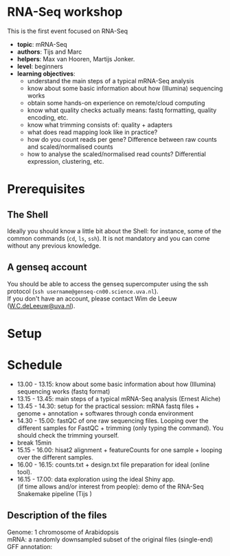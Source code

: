 # RNA-Seq workshop
This is the first event focused on RNA-Seq

* __topic__: mRNA-Seq
* __authors__: Tijs and Marc  
* __helpers__: Max van Hooren, Martijs Jonker.
* __level__: beginners  
* __learning objectives__:  
    - understand the main steps of a typical mRNA-Seq analysis
    - know about some basic information about how (Illumina) sequencing works 
    - obtain some hands-on experience on remote/cloud computing
    - know what quality checks actually means: fastq formatting, quality encoding, etc.
    - know what trimming consists of: quality + adapters
    - what does read mapping look like in practice?
    - how do you count reads per gene? Difference between raw counts and scaled/normalised counts
    - how to analyse the scaled/normalised read counts? Differential expression, clustering, etc.

# Prerequisites 

## The Shell
Ideally you should know a little bit about the Shell: for instance, some of the common commands (`cd`, `ls`, `ssh`). It is not mandatory and you can come without any previous knowledge.

## A genseq account
You should be able to access the genseq supercomputer using the ssh protocol (`ssh username@genseq-cn00.science.uva.nl`).   
If you don't have an account, please contact Wim de Leeuw (W.C.deLeeuw@uva.nl).

# Setup

# Schedule
* 13.00 - 13.15: know about some basic information about how (Illumina) sequencing works (fastq format)
* 13.15 - 13.45: main steps of a typical mRNA-Seq analysis (Ernest Aliche)
* 13.45 - 14.30: setup for the practical session: mRNA fastq files + genome + annotation + softwares through conda environment 
* 14.30 - 15.00: fastQC of one raw sequencing files. Looping over the different samples for FastQC + trimming (only typing the command). You should check the trimming yourself.    
* break 15min   
* 15.15 - 16.00: hisat2 alignment + featureCounts for one sample + looping over the different samples. 
* 16.00 - 16.15: counts.txt + design.txt file preparation for ideal (online tool).
* 16.15 - 17.00: data exploration using the ideal Shiny app.  
(if time allows and/or interest from people): demo of the RNA-Seq Snakemake pipeline (Tijs )

## Description of the files
Genome: 1 chromosome of Arabidopsis  
mRNA: a randomly downsampled subset of the original files (single-end)  
GFF annotation:   

